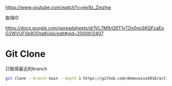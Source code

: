 https://www.youtube.com/watch?v=iex9z_Zmzhw

取得ID

https://docs.google.com/spreadsheets/d/1VL7M9rQfIT1yTDx5noSKQFzaEoG2WVUF0k8ODta8Upk/edit#gid=2000612407

# Git Clone

只取得最近的branch

````bash
git clone --branch main --depth 1 https://github.com/democwise2016/action-UT-Podcast.git
````